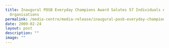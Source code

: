 ```yaml
---
title: Inaugural POSB Everyday Champions Award Salutes 57 Individuals And
  Organisations
permalink: /media-centre/media-release/inaugural-posb-everyday-champions-award-salutes-57-individuals/
date: 2009-02-24
layout: post
description: ""
image: ""
---
```


